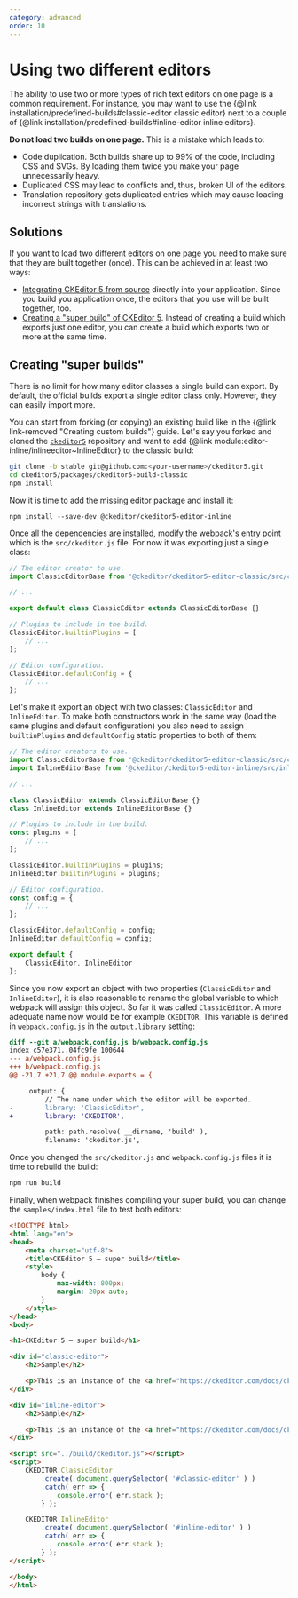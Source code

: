 ```yaml
---
category: advanced
order: 10
---
```

# Using two different editors

The ability to use two or more types of rich text editors on one page is a common requirement. For instance, you may want to use the {@link installation/predefined-builds#classic-editor classic editor} next to a couple of {@link installation/predefined-builds#inline-editor inline editors}.

**Do not load two builds on one page.** This is a mistake which leads to:

* Code duplication. Both builds share up to 99% of the code, including CSS and SVGs. By loading them twice you make your page unnecessarily heavy.
* Duplicated CSS may lead to conflicts and, thus, broken UI of the editors.
* Translation repository gets duplicated entries which may cause loading incorrect strings with translations.

## Solutions

If you want to load two different editors on one page you need to make sure that they are built together (once). This can be achieved in at least two ways:

* [Integrating CKEditor 5 from source](#running-the-editor-method-2) directly into your application. Since you build you application once, the editors that you use will be built together, too.
* [Creating a "super build" of CKEditor 5](#creating-super-builds). Instead of creating a build which exports just one editor, you can create a build which exports two or more at the same time.

## Creating "super builds"

There is no limit for how many editor classes a single build can export. By default, the official builds export a single editor class only. However, they can easily import more.

You can start from forking (or copying) an existing build like in the {@link  link-removed "Creating custom builds"} guide. Let's say you forked and cloned the [`ckeditor5`](http://github.com/ckeditor/ckeditor5) repository and want to add {@link module:editor-inline/inlineeditor~InlineEditor} to the classic build:

```bash
git clone -b stable git@github.com:<your-username>/ckeditor5.git
cd ckeditor5/packages/ckeditor5-build-classic
npm install
```

Now it is time to add the missing editor package and install it:

```
npm install --save-dev @ckeditor/ckeditor5-editor-inline
```

Once all the dependencies are installed, modify the webpack's entry point which is the `src/ckeditor.js` file. For now it was exporting just a single class:

```js
// The editor creator to use.
import ClassicEditorBase from '@ckeditor/ckeditor5-editor-classic/src/classiceditor';

// ...

export default class ClassicEditor extends ClassicEditorBase {}

// Plugins to include in the build.
ClassicEditor.builtinPlugins = [
	// ...
];

// Editor configuration.
ClassicEditor.defaultConfig = {
	// ...
};
```

Let's make it export an object with two classes: `ClassicEditor` and `InlineEditor`. To make both constructors work in the same way (load the same plugins and default configuration) you also need to assign `builtinPlugins` and `defaultConfig` static properties to both of them:

```js
// The editor creators to use.
import ClassicEditorBase from '@ckeditor/ckeditor5-editor-classic/src/classiceditor';
import InlineEditorBase from '@ckeditor/ckeditor5-editor-inline/src/inlineeditor';

// ...

class ClassicEditor extends ClassicEditorBase {}
class InlineEditor extends InlineEditorBase {}

// Plugins to include in the build.
const plugins = [
	// ...
];

ClassicEditor.builtinPlugins = plugins;
InlineEditor.builtinPlugins = plugins;

// Editor configuration.
const config = {
	// ...
};

ClassicEditor.defaultConfig = config;
InlineEditor.defaultConfig = config;

export default {
	ClassicEditor, InlineEditor
};
```

Since you now export an object with two properties (`ClassicEditor` and `InlineEditor`), it is also reasonable to rename the global variable to which webpack will assign this object. So far it was called `ClassicEditor`. A more adequate name now would be for example `CKEDITOR`. This variable is defined in `webpack.config.js` in the `output.library` setting:

```diff
diff --git a/webpack.config.js b/webpack.config.js
index c57e371..04fc9fe 100644
--- a/webpack.config.js
+++ b/webpack.config.js
@@ -21,7 +21,7 @@ module.exports = {

     output: {
         // The name under which the editor will be exported.
-        library: 'ClassicEditor',
+        library: 'CKEDITOR',

         path: path.resolve( __dirname, 'build' ),
         filename: 'ckeditor.js',
```

Once you changed the `src/ckeditor.js` and `webpack.config.js` files it is time to rebuild the build:

```bash
npm run build
```

Finally, when webpack finishes compiling your super build, you can change the `samples/index.html` file to test both editors:

```html
<!DOCTYPE html>
<html lang="en">
<head>
	<meta charset="utf-8">
	<title>CKEditor 5 – super build</title>
	<style>
		body {
			max-width: 800px;
			margin: 20px auto;
		}
	</style>
</head>
<body>

<h1>CKEditor 5 – super build</h1>

<div id="classic-editor">
	<h2>Sample</h2>

	<p>This is an instance of the <a href="https://ckeditor.com/docs/ckeditor5/latest/builds/guides/overview.html#classic-editor">classic editor build</a>.</p>
</div>

<div id="inline-editor">
	<h2>Sample</h2>

	<p>This is an instance of the <a href="https://ckeditor.com/docs/ckeditor5/latest/builds/guides/overview.html#inline-editor">inline editor build</a>.</p>
</div>

<script src="../build/ckeditor.js"></script>
<script>
	CKEDITOR.ClassicEditor
		.create( document.querySelector( '#classic-editor' ) )
		.catch( err => {
			console.error( err.stack );
		} );

	CKEDITOR.InlineEditor
		.create( document.querySelector( '#inline-editor' ) )
		.catch( err => {
			console.error( err.stack );
		} );
</script>

</body>
</html>
```
